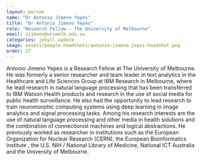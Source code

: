 ```yaml
---
layout: person
name: "Dr Antonio Jimeno Yepes"
title: "Dr Antonio Jimeno Yepes"
role: "Research Fellow - The University of Melbourne"
email: ajimeno@unimelb.edu.au
categories: jekyll update
image: assets/people-headshots/antonio-jimeno-jepes-headshot.png
order: 27
---
```

Antonio Jimeno Yepes is a Research Fellow at The University of Melbourne. He was formerly a senior researcher and team leader in text analytics in the Healthcare and Life Sciences Group at IBM Research in Melbourne, where he lead research in natural language processing that has been transferred to IBM Watson Health products and research in the use of social media for public health surveillance. He also had the opportunity to lead research to train neuromorphic computing systems using deep learning in image analytics and signal processing tasks. Among his research interests are the use of natural language processing and other media in health solutions and the combination of connectionist machines and logical abstractions. He previously worked as researcher in institutions such as the European Organization for Nuclear Research (CERN), the European Bioinformatics Institute , the U.S. NIH / National Library of Medicine, National ICT Australia and the University of Melbourne.

